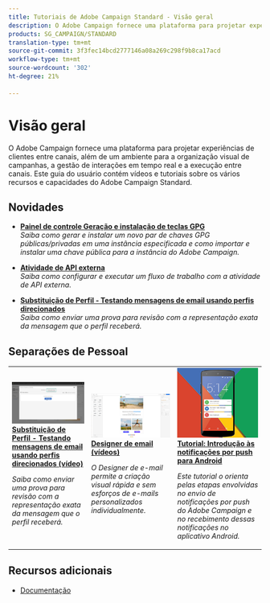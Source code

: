 ```yaml
---
title: Tutoriais de Adobe Campaign Standard - Visão geral
description: O Adobe Campaign fornece uma plataforma para projetar experiências de clientes entre canais, além de um ambiente para a organização visual de campanhas, a gestão de interações em tempo real e a execução entre canais. Este guia do usuário contém vídeos e tutoriais sobre os vários recursos e capacidades do Adobe Campaign Standard.
products: SG_CAMPAIGN/STANDARD
translation-type: tm+mt
source-git-commit: 3f3fec14bcd2777146a08a269c298f9b8ca17acd
workflow-type: tm+mt
source-wordcount: '302'
ht-degree: 21%

---
```



# Visão geral

O Adobe Campaign fornece uma plataforma para projetar experiências de clientes entre canais, além de um ambiente para a organização visual de campanhas, a gestão de interações em tempo real e a execução entre canais. Este guia do usuário contém vídeos e tutoriais sobre os vários recursos e capacidades do Adobe Campaign Standard.

## Novidades

* **[Painel de controle Geração e instalação de teclas GPG](/help/administrating/control-panel/generating-and-installing-gpg-keys.md)**   <br>
   *Saiba como gerar e instalar um novo par de chaves GPG públicas/privadas em uma instância especificada e como importar e instalar uma chave pública para a instância do Adobe Campaign.*

* **[Atividade de API externa](/help/managing-processes-and-data/data-management-activities/external-api-activity.md)**   <br>
   *Saiba como configurar e executar um fluxo de trabalho com a atividade de API externa.*

* **[Substituição de Perfil - Testando mensagens de email usando perfis direcionados](/help/communication-channels/email/profile-substitution.md)**   <br>
   *Saiba como enviar uma prova para revisão com a representação exata da mensagem que o perfil receberá.*


## Separações de Pessoal

<table>
<tr>
  <td>
    <a href="./communication-channels/email/profile-substitution.md"> 
      <img alt="Substituição de Perfil - Testando mensagens de email usando perfis direcionados (vídeo)" src="./assets/substitution_tab.png"/>
    </a>
    <div>
      <a href="./communication-channels/email/profile-substitution.md">
    <strong>Substituição de Perfil - Testando mensagens de email usando perfis direcionados (vídeo)</strong>
    </a>
    </div>
    <p>
    <em>Saiba como enviar uma prova para revisão com a representação exata da mensagem que o perfil receberá.</em>
    <p>
  </td>
   <td>
    <a href="./designing-content/email-designer/email-designer-overview.md">
      <img alt="Designer de email (vídeos)" src="./assets/email_designer_tutorial.png" />
    </a>
    <div>
      <a href="./designing-content/email-designer/email-designer-overview.md">
    <strong>Designer de email (vídeos)</strong>
    </a>
    </div>
    <p>
    <em>O Designer de e-mail permite a criação visual rápida e sem esforços de e-mails personalizados individualmente.</em>
    <p>
  </td>
  <td>
    <a href="https://docs.adobe.com/content/help/en/campaign-standard-learn/getting-started-with-push-notifications-android/introduction.html">
      <img alt="Tutorial: Introdução às notificações por push para Android" src="./assets/push-for-android.png" />
    </a>
    <div>
      <a href="https://docs.adobe.com/content/help/en/campaign-standard-learn/getting-started-with-push-notifications-android/introduction.html">
    <strong>Tutorial: Introdução às notificações por push para Android</strong>
    </a>
    </div>
    <p>
    <em>Este tutorial o orienta pelas etapas envolvidas no envio de notificações por push do Adobe Campaign e no recebimento dessas notificações no aplicativo Android. </em>
    <p>
  </td>
</tr>
</table>

## Recursos adicionais

* [Documentação](https://docs.adobe.com/content/help/pt-BR/campaign-standard/using/campaign-standard-home.html)
